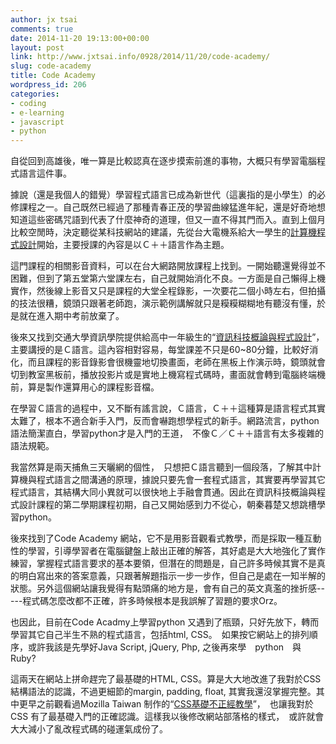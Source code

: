 ```yaml
---
author: jx tsai
comments: true
date: 2014-11-20 19:13:00+00:00
layout: post
link: http://www.jxtsai.info/0928/2014/11/20/code-academy/
slug: code-academy
title: Code Academy
wordpress_id: 206
categories:
- coding
- e-learning
- javascript
- python
---
```


自從回到高雄後，唯一算是比較認真在逐步摸索前進的事物，大概只有學習電腦程式語言這件事。  
  
據說（還是我個人的錯覺）學習程式語言已成為新世代（這裏指的是小學生）的必修課程之一。自己既然已經過了那種青春正茂的學習曲線猛進年紀，還是好奇地想知道這些密碼咒語到代表了什麼神奇的道理，但又一直不得其門而入。直到上個月比較空閒時，決定聽從某科技網站的建議，先從台大電機系給大一學生的[計算機程式設計](http://ocw.aca.ntu.edu.tw/ntu-ocw/index.php/ocw/cou/101S112/)開始，主要授課的內容是以Ｃ＋＋語言作為主題。  
  
這門課程的相關影音資料，可以在台大網路開放課程上找到。一開始聽還覺得並不困難，但到了第五堂第六堂課左右，自己就開始消化不良。一方面是自己懶得上機實作，然後線上影音又只是課程的大堂全程錄影，一次要花二個小時左右，但拍攝的技法很糟，鏡頭只跟著老師跑，演示範例講解就只是糢糢糊糊地有聽沒有懂，於是就在進入期中考前放棄了。  
  
後來又找到交通大學資訊學院提供給高中一年級生的“[資訊科技概論與程式設計](http://ocw.nctu.edu.tw/course_detail.php?bgid=9&gid=0&nid=419)”，主要講授的是Ｃ語言。這內容相對容易，每堂課差不只是60~80分鐘，比較好消化，而且課程的影音錄影會很機靈地切換畫面，老師在黑板上作演示時，鏡頭就會切到教室黑板前，播放投影片或是實地上機寫程式碼時，畫面就會轉到電腦終端機前，算是製作還算用心的課程影音檔。  
  
在學習Ｃ語言的過程中，又不斷有謠言說，Ｃ語言，Ｃ＋＋這種算是語言程式其實太難了，根本不適合新手入門，反而會嚇跑想學程式的新手。網路流言，python 語法簡潔直白，學習python才是入門的王道，　不像Ｃ／Ｃ＋＋語言有太多複雜的語法規範。  
  
我當然算是兩天捕魚三天曬網的個性，　只想把Ｃ語言聽到一個段落，了解其中計算機與程式語言之間溝通的原理，據說只要先會一套程式語言，其實要再學習其它程式語言，其結構大同小異就可以很快地上手融會貫通。因此在資訊科技概論與程式設計課程的第二學期課程初期，自己又開始感到力不從心，朝秦暮楚又想跳槽學習python。   
  
後來找到了Code Academy 網站，它不是用影音觀看式教學，而是採取一種互動性的學習，引導學習者在電腦鍵盤上敲出正確的解答，其好處是大大地強化了實作練習，掌握程式語言要求的基本要領，但潛在的問題是，自己許多時候其實不是真的明白寫出來的答案意義，只跟著解題指示一步一步作，但自己是處在一知半解的狀態。另外這個網站讓我覺得有點頭痛的地方是，會有自己的英文真濫的挫折感-----程式碼怎麼改都不正確，許多時候根本是我誤解了習題的要求Orz。  
  
也因此，目前在Code Acadmy上學習python 又遇到了瓶頸，只好先放下，轉而學習其它自己半生不熟的程式語言，包括html, CSS。　如果按它網站上的排列順序，或許我該是先學好Java Script, jQuery, Php, 之後再來學　python　與　Ruby?  
  
這兩天在網站上拼命趕完了最基礎的HTML, CSS。算是大大地改進了我對於CSS 結構語法的認識，不過更細節的margin, padding, float, 其實我還沒掌握完整。其中更早之前觀看過Mozilla Taiwan 制作的“[CSS基礎不正經教學](https://www.youtube.com/watch?v=c9ZwW_gG6zw)”，　也讓我對於CSS 有了最基礎入門的正確認識。這樣我以後修改網站部落格的樣式，　或許就會大大減小了亂改程式碼的碰運氣成份了。  
  
  

